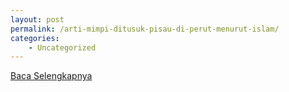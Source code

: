```yaml
---
layout: post
permalink: /arti-mimpi-ditusuk-pisau-di-perut-menurut-islam/
categories:
    - Uncategorized
---
```


[Baca Selengkapnya](/08)
